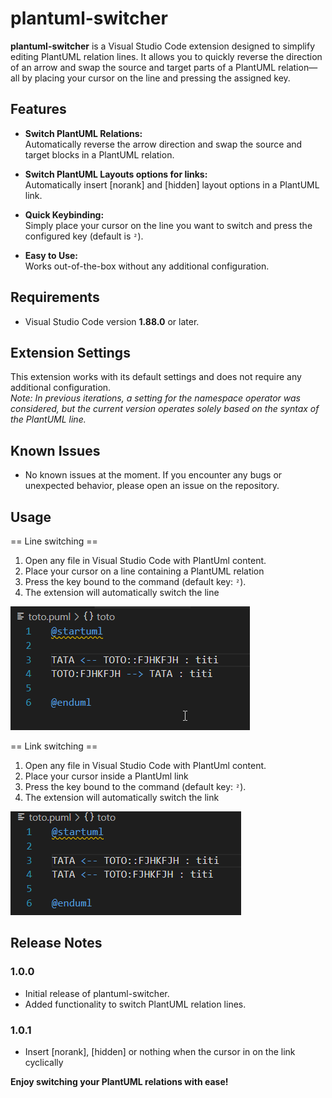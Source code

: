 # plantuml-switcher

**plantuml-switcher** is a Visual Studio Code extension designed to simplify editing PlantUML relation lines. It allows you to quickly reverse the direction of an arrow and swap the source and target parts of a PlantUML relation—all by placing your cursor on the line and pressing the assigned key.

## Features

- **Switch PlantUML Relations:**  
  Automatically reverse the arrow direction and swap the source and target blocks in a PlantUML relation.
  
- **Switch PlantUML Layouts options for links:**  
  Automatically insert [norank] and [hidden] layout options in a PlantUML link.
  
- **Quick Keybinding:**  
  Simply place your cursor on the line you want to switch and press the configured key (default is `²`).

- **Easy to Use:**  
  Works out-of-the-box without any additional configuration.

## Requirements

- Visual Studio Code version **1.88.0** or later.

## Extension Settings

This extension works with its default settings and does not require any additional configuration.  
*Note: In previous iterations, a setting for the namespace operator was considered, but the current version operates solely based on the syntax of the PlantUML line.*

## Known Issues

- No known issues at the moment. If you encounter any bugs or unexpected behavior, please open an issue on the repository.

## Usage

== Line switching ==
1. Open any file in Visual Studio Code with PlantUml content.
2. Place your cursor on a line containing a PlantUML relation 
3. Press the key bound to the command (default key: `²`).
4. The extension will automatically switch the line

![img](images/demo_line_switching.gif)

== Link switching ==
1. Open any file in Visual Studio Code with PlantUml content.
2. Place your cursor inside a PlantUml link 
3. Press the key bound to the command (default key: `²`).
4. The extension will automatically switch the link 
   
![img](images/demo_link_switching.gif)

## Release Notes

### 1.0.0

- Initial release of plantuml-switcher.
- Added functionality to switch PlantUML relation lines.

### 1.0.1

- Insert [norank], [hidden] or nothing when the cursor in on the link cyclically

**Enjoy switching your PlantUML relations with ease!**
